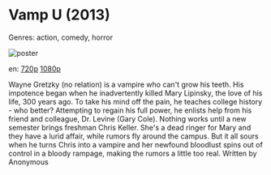 # Vamp U (2013)

Genres: action, comedy, horror

![poster](http://image.tmdb.org/t/p/w500/nJZAS85Bzj4KReHyIV8JCcXxLA9.jpg)

en:
  [720p](magnet:?xt=urn:btih:3A3FCE7C81B3CD6DDBE1AE7C4CF918A94F27A240&tr=udp://glotorrents.pw:6969/announce&tr=udp://tracker.opentrackr.org:1337/announce&tr=udp://torrent.gresille.org:80/announce&tr=udp://tracker.openbittorrent.com:80&tr=udp://tracker.coppersurfer.tk:6969&tr=udp://tracker.leechers-paradise.org:6969&tr=udp://p4p.arenabg.ch:1337&tr=udp://tracker.internetwarriors.net:1337)
  [1080p](magnet:?xt=urn:btih:d8029dc501e2c6ddeea9a927170ae5c240ff7483&dn=Vamp+U+%282013%29+1080p+BrRip+x264+-+YIFY&tr=udp%3A%2F%2Ftracker.openbittorrent.com%3A80%2Fannounce&tr=udp%3A%2F%2Fglotorrents.pw%3A6969%2Fannounce&tr=udp%3A%2F%2Ftracker.openbittorrent.com%3A80%2Fannounce&tr=udp%3A%2F%2Ftracker.opentrackr.org%3A1337%2Fannounce&tr=udp%3A%2F%2Fzer0day.to%3A1337%2Fannounce&tr=udp%3A%2F%2Ftracker.coppersurfer.tk%3A6969%2Fannounce)
  


Wayne Gretzky (no relation) is a vampire who can't grow his teeth. His impotence began when he inadvertently killed Mary Lipinsky, the love of his life, 300 years ago. To take his mind off the pain, he teaches college history - who better? Attempting to regain his full power, he enlists help from his friend and colleague, Dr. Levine (Gary Cole). Nothing works until a new semester brings freshman Chris Keller. She's a dead ringer for Mary and they have a lurid affair, while rumors fly around the campus. But it all sours when he turns Chris into a vampire and her newfound bloodlust spins out of control in a bloody rampage, making the rumors a little too real. Written by Anonymous